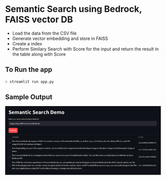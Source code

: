# Semantic Search using Bedrock, FAISS vector DB
* Load the data from the CSV file 
* Generate vector embedding and store in FAISS
* Create a index
* Perform Similary Search with Score for the input and return the result in the table along with Score

## To Run the app
```bash
> streamlit run app.py
```
## Sample Output
![alt text](image.png)


